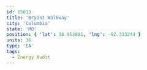 ```yaml
---
id: 15013
title: 'Bryant Walkway'
city: 'Columbia'
state: 'MO'
position: { 'lat': 38.952881, 'lng': -92.333244 }
units: 36
type: 'EA'
tags:
  - Energy Audit
---
```

